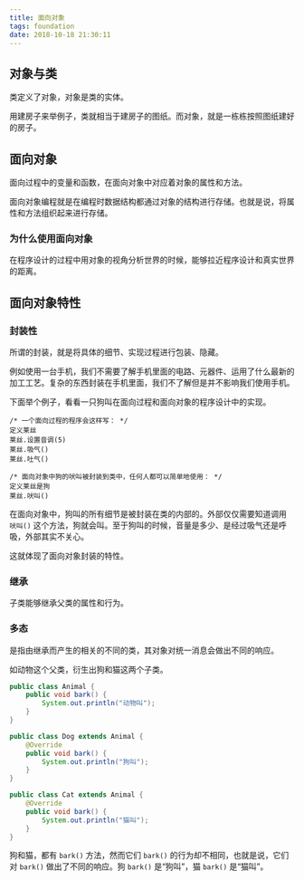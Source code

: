 ```yaml
---
title: 面向对象
tags: foundation
date: 2018-10-18 21:30:11
---
```



## 对象与类

类定义了对象，对象是类的实体。

用建房子来举例子，类就相当于建房子的图纸。而对象，就是一栋栋按照图纸建好的房子。

## 面向对象

面向过程中的变量和函数，在面向对象中对应着对象的属性和方法。

面向对象编程就是在编程时数据结构都通过对象的结构进行存储。也就是说，将属性和方法组织起来进行存储。

### 为什么使用面向对象

在程序设计的过程中用对象的视角分析世界的时候，能够拉近程序设计和真实世界的距离。

## 面向对象特性

### 封装性

所谓的封装，就是将具体的细节、实现过程进行包装、隐藏。

例如使用一台手机，我们不需要了解手机里面的电路、元器件、运用了什么最新的加工工艺。复杂的东西封装在手机里面，我们不了解但是并不影响我们使用手机。

下面举个例子，看看一只狗叫在面向过程和面向对象的程序设计中的实现。

```
/* 一个面向过程的程序会这样写： */
定义莱丝
莱丝.设置音调(5)
莱丝.吸气()
莱丝.吐气()

/* 面向对象中狗的吠叫被封装到类中，任何人都可以简单地使用： */
定义莱丝是狗
莱丝.吠叫()
```

在面向对象中，狗叫的所有细节是被封装在类的内部的。外部仅仅需要知道调用 `吠叫()` 这个方法，狗就会叫。至于狗叫的时候，音量是多少、是经过吸气还是呼吸，外部其实不关心。

这就体现了面向对象封装的特性。

### 继承

子类能够继承父类的属性和行为。

### 多态

是指由继承而产生的相关的不同的类，其对象对统一消息会做出不同的响应。

如动物这个父类，衍生出狗和猫这两个子类。

```java
public class Animal {
	public void bark() {
		System.out.println("动物叫");
	}
}

public class Dog extends Animal {
	@Override
	public void bark() {
		System.out.println("狗叫");
	}
}

public class Cat extends Animal {
	@Override
	public void bark() {
		System.out.println("猫叫");
	}
}
```

狗和猫，都有 `bark()` 方法，然而它们 `bark()` 的行为却不相同，也就是说，它们对 `bark()` 做出了不同的响应。狗 `bark()` 是“狗叫”，猫 `bark()` 是“猫叫”。

